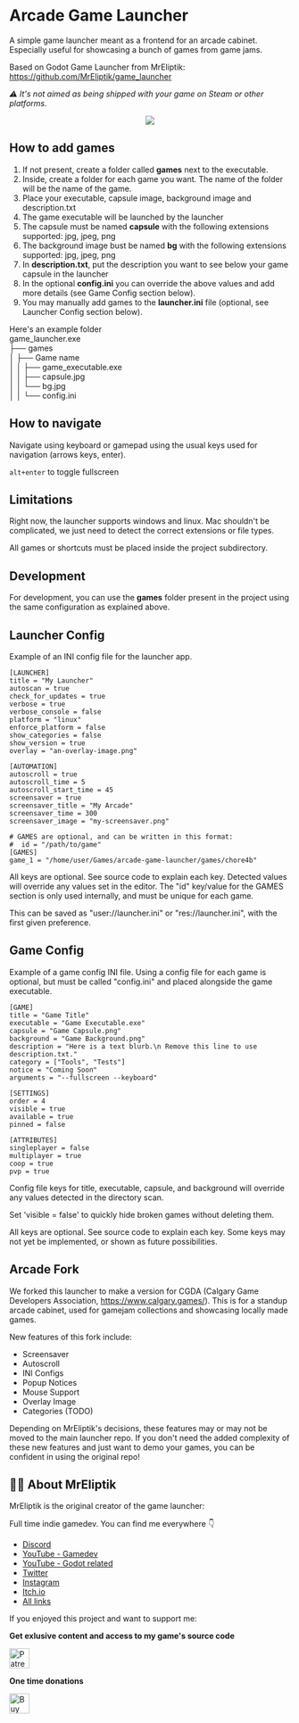 # Arcade Game Launcher

A simple game launcher meant as a frontend for an arcade cabinet. Especially useful for showcasing a bunch of games from game jams. 

Based on Godot Game Launcher from MrEliptik:
https://github.com/MrEliptik/game_launcher

*⚠ It's not aimed as being shipped with your game on Steam or other platforms.*

<p align="center">
  <img src="media/launcher_v0.0.1.gif">
</p>

## How to add games

1. If not present, create a folder called **games** next to the executable.
2. Inside, create a folder for each game you want. The name of the folder will be the name of the game.
3. Place your executable, capsule image, background image and description.txt
4. The game executable will be launched by the launcher
5. The capsule must be named **capsule** with the following extensions supported: jpg, jpeg, png
6. The background image bust be named **bg** with the following extensions supported: jpg, jpeg, png
7. In **description.txt**, put the description you want to see below your game capsule in the launcher
8. In the optional **config.ini** you can override the above values and add more details (see Game Config section below).
9. You may manually add games to the **launcher.ini** file (optional, see Launcher Config section below).

Here's an example folder  
game_launcher.exe  
├── games  
│   ├── Game name  
│   │   ├── game_executable.exe  
│   │   ├── capsule.jpg  
│   │   └── bg.jpg  
│   │   └── config.ini



## How to navigate

Navigate using keyboard or gamepad using the usual keys used for navigation (arrows keys, enter).

`alt+enter` to toggle fullscreen

## Limitations

Right now, the launcher supports windows and linux. Mac shouldn't be complicated, we just need to detect the correct extensions or file types. 

All games or shortcuts must be placed inside the project subdirectory.

## Development

For development, you can use the **games** folder present in the project using the same configuration as explained above.

## Launcher Config

Example of an INI config file for the launcher app. 

```
[LAUNCHER]
title = "My Launcher"
autoscan = true
check_for_updates = true
verbose = true
verbose_console = false
platform = "linux"
enforce_platform = false
show_categories = false
show_version = true
overlay = "an-overlay-image.png"

[AUTOMATION]
autoscroll = true
autoscroll_time = 5
autoscroll_start_time = 45
screensaver = true
screensaver_title = "My Arcade"
screensaver_time = 300
screensaver_image = "my-screensaver.png"

# GAMES are optional, and can be written in this format:
#  id = "/path/to/game"
[GAMES]
game_1 = "/home/user/Games/arcade-game-launcher/games/chore4b"
```

All keys are optional. See source code to explain each key. Detected values will override any values set in the editor. The "id" key/value for the GAMES section is only used internally, and must be unique for each game.

This can be saved as "user://launcher.ini" or "res://launcher.ini", with the first given preference.

## Game Config

Example of a game config INI file. Using a config file for each game is optional, but must be called "config.ini" and placed alongside the game executable. 

```
[GAME]
title = "Game Title"
executable = "Game Executable.exe"
capsule = "Game Capsule.png"
background = "Game Background.png"
description = "Here is a text blurb.\n Remove this line to use description.txt."
category = ["Tools", "Tests"]
notice = "Coming Soon"
arguments = "--fullscreen --keyboard"

[SETTINGS]
order = 4
visible = true
available = true
pinned = false

[ATTRIBUTES]
singleplayer = false
multiplayer = true
coop = true
pvp = true
```

Config file keys for title, executable, capsule, and background will override any values detected in the directory scan. 

Set 'visible = false' to quickly hide broken games without deleting them.

All keys are optional. See source code to explain each key. Some keys may not yet be implemented, or shown as future possibilities.

## Arcade Fork

We forked this launcher to make a version for CGDA (Calgary Game Developers Association, https://www.calgary.games/). This is for a standup arcade cabinet, used for gamejam collections and showcasing locally made games. 

New features of this fork include:
- Screensaver
- Autoscroll
- INI Configs
- Popup Notices
- Mouse Support
- Overlay Image
- Categories (TODO)

Depending on MrEliptik's decisions, these features may or may not be moved to the main launcher repo. If you don't need the added complexity of these new features and just want to demo your games, you can be confident in using the original repo!

## 💁‍♂️ About MrEliptik

MrEliptik is the original creator of the game launcher:

Full time indie gamedev. You can find me everywhere 👇

- [Discord](https://discord.gg/83nFRPTP6t)
- [YouTube - Gamedev](https://www.youtube.com/@MrEliptik)
- [YouTube - Godot related](https://www.youtube.com/@mrelipteach)
- [Twitter](https://twitter.com/mreliptik) 
- [Instagram](https://www.instagram.com/mreliptik)
- [Itch.io](https://mreliptik.itch.io/)
- [All links](https://bento.me/mreliptik)

If you enjoyed this project and want to support me:

**Get exlusive content and access to my game's source code**

<a href='https://patreon.com/MrEliptik' target='_blank'><img height='36' style='border:0px;height:36px;' src='media/become_patreon.png' border='0' alt='Patreon link' /></a>

**One time donations**

<a href='https://ko-fi.com/H2H23ODS7' target='_blank'><img height='36' style='border:0px;height:36px;' src='https://cdn.ko-fi.com/cdn/kofi1.png?v=3' border='0' alt='Buy Me a Coffee at ko-fi.com' /></a>
